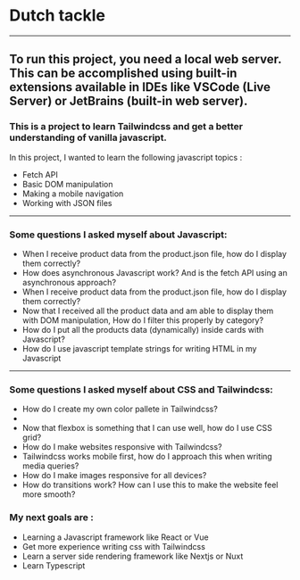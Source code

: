 <h1>Dutch tackle</h1>
<hr>

<h2>To run this project, you need a local web server. This can be accomplished using built-in extensions available in IDEs like VSCode (Live Server) or JetBrains (built-in web server).</h2>

<h3>This is a project to learn Tailwindcss and get a better understanding of vanilla javascript.</h3>
<p>In this project, I wanted to learn the following javascript topics :</p>
<ul>
  <li>Fetch API</li>
  <li>Basic DOM manipulation</li>
  <li>Making a mobile navigation</li>
  <li>Working with JSON files</li>
</ul>
<hr>
<h3>Some questions I asked myself about Javascript:</h3>
<ul>
  <li>When I receive product data from the product.json file, how do I display them correctly?</li>
  <li>How does asynchronous Javascript work? And is the fetch API using an asynchronous approach?</li>
  <li>When I receive product data from the product.json file, how do I display them correctly?</li>
  <li>Now that I received all the product data and am able to display them with DOM manipulation, How do I filter this properly by category?</li>
  <li>How do I put all the products data (dynamically) inside cards with Javascript?</li>
  <li>How do I use javascript template strings for writing HTML in my Javascript</li>
</ul>
<hr>
<h3>Some questions I asked myself about CSS and Tailwindcss:</h3>
<ul>
  <li>How do I create my own color pallete in Tailwindcss?<li>
  <li>Now that flexbox is something that I can use well, how do I use CSS grid?</li>
  <li>How do I make websites responsive with Tailwindcss?</li>
  <li>Tailwindcss works mobile first, how do I approach this when writing media queries?</li>
  <li>How do I make images responsive for all devices?</li>
  <li>How do transitions work? How can I use this to make the website feel more smooth?</li>
</ul>

<h3>My next goals are :</h3>
<ul>
  <li>Learning a Javascript framework like React or Vue</li>
  <li>Get more experience writing css with Tailwindcss</li>
  <li>Learn a server side rendering framework like Nextjs or Nuxt</li>
  <li>Learn Typescript</li>
</ul>
